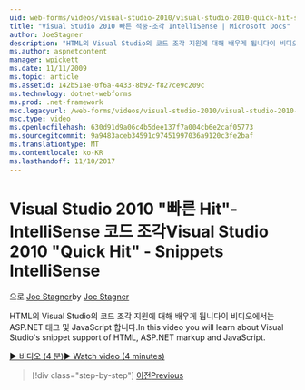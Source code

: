 ```yaml
---
uid: web-forms/videos/visual-studio-2010/visual-studio-2010-quick-hit-snippets-intellisense
title: "Visual Studio 2010 빠른 적중-조각 IntelliSense | Microsoft Docs"
author: JoeStagner
description: "HTML의 Visual Studio의 코드 조각 지원에 대해 배우게 됩니다이 비디오에서는 ASP.NET 태그 및 JavaScript 합니다."
ms.author: aspnetcontent
manager: wpickett
ms.date: 11/11/2009
ms.topic: article
ms.assetid: 142b51ae-0f6a-4433-8b92-f827ce9c209c
ms.technology: dotnet-webforms
ms.prod: .net-framework
msc.legacyurl: /web-forms/videos/visual-studio-2010/visual-studio-2010-quick-hit-snippets-intellisense
msc.type: video
ms.openlocfilehash: 630d91d9a06c4b5dee137f7a004cb6e2caf05773
ms.sourcegitcommit: 9a9483aceb34591c97451997036a9120c3fe2baf
ms.translationtype: MT
ms.contentlocale: ko-KR
ms.lasthandoff: 11/10/2017
---
```

<a name="visual-studio-2010-quick-hit---snippets-intellisense"></a><span data-ttu-id="17725-103">Visual Studio 2010 "빠른 Hit"-IntelliSense 코드 조각</span><span class="sxs-lookup"><span data-stu-id="17725-103">Visual Studio 2010 "Quick Hit" - Snippets IntelliSense</span></span>
====================
<span data-ttu-id="17725-104">으로 [Joe Stagner](https://github.com/JoeStagner)</span><span class="sxs-lookup"><span data-stu-id="17725-104">by [Joe Stagner](https://github.com/JoeStagner)</span></span>

<span data-ttu-id="17725-105">HTML의 Visual Studio의 코드 조각 지원에 대해 배우게 됩니다이 비디오에서는 ASP.NET 태그 및 JavaScript 합니다.</span><span class="sxs-lookup"><span data-stu-id="17725-105">In this video you will learn about Visual Studio's snippet support of HTML, ASP.NET markup and JavaScript.</span></span>

[<span data-ttu-id="17725-106">&#9654; 비디오 (4 분)</span><span class="sxs-lookup"><span data-stu-id="17725-106">&#9654; Watch video (4 minutes)</span></span>](https://channel9.msdn.com/Blogs/ASP-NET-Site-Videos/visual-studio-2010-quick-hit-snippets-intellisense)

>[!div class="step-by-step"]
[<span data-ttu-id="17725-107">이전</span><span class="sxs-lookup"><span data-stu-id="17725-107">Previous</span></span>](visual-studio-2010-quick-hit-websites-instead-of-web-projects.md)
